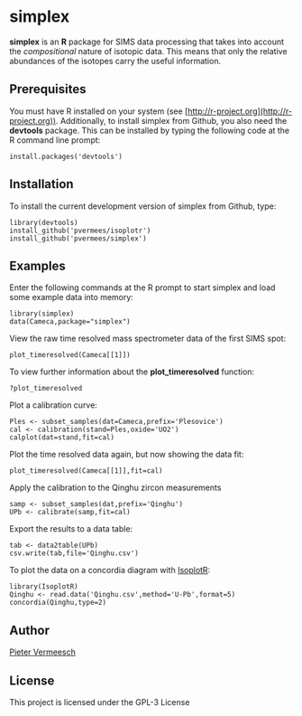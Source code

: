 # simplex

**simplex** is an **R** package for SIMS data processing that takes
  into account the *compositional* nature of isotopic data. This means
  that only the relative abundances of the isotopes carry the useful
  information.

## Prerequisites

You must have R installed on your system (see
[http://r-project.org](http://r-project.org)).  Additionally, to
install simplex from Github, you also need the **devtools** package.
This can be installed by typing the following code at the R command
line prompt:

```
install.packages('devtools')
```

## Installation

To install the current development version of simplex from Github, type:

```
library(devtools)
install_github('pvermees/isoplotr')
install_github('pvermees/simplex')
```

## Examples

Enter the following commands at the R prompt to start simplex and load
some example data into memory:

```
library(simplex)
data(Cameca,package="simplex")
```

View the raw time resolved mass spectrometer data of the first SIMS
spot:

```
plot_timeresolved(Cameca[[1]])
```

To view further information about the **plot_timeresolved** function:

```
?plot_timeresolved
```

Plot a calibration curve:

```
Ples <- subset_samples(dat=Cameca,prefix='Plesovice')
cal <- calibration(stand=Ples,oxide='UO2')
calplot(dat=stand,fit=cal)
```

Plot the time resolved data again, but now showing the data fit:

```
plot_timeresolved(Cameca[[1]],fit=cal)
```

Apply the calibration to the Qinghu zircon measurements

```
samp <- subset_samples(dat,prefix='Qinghu')
UPb <- calibrate(samp,fit=cal)
```

Export the results to a data table:

```
tab <- data2table(UPb)
csv.write(tab,file='Qinghu.csv')
```

To plot the data on a concordia diagram with [IsoplotR](https://github.com/pvermees/IsoplotR):

```
library(IsoplotR)
Qinghu <- read.data('Qinghu.csv',method='U-Pb',format=5)
concordia(Qinghu,type=2)
```

## Author

[Pieter Vermeesch](http://ucl.ac.uk/~ucfbpve)

## License

This project is licensed under the GPL-3 License
